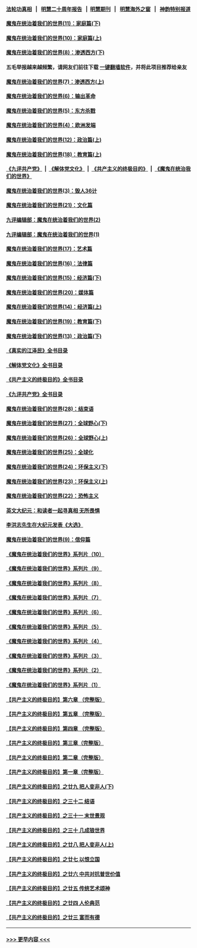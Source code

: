 #### [法轮功真相](https://github.com/gfw-breaker/truth/blob/master/README.md?t=0) &nbsp;&nbsp;|&nbsp;&nbsp; [明慧二十周年报告](https://github.com/gfw-breaker/mh-reports/blob/master/README.md?t=0) &nbsp;&nbsp;|&nbsp;&nbsp;[明慧期刊](https://github.com/gfw-breaker/mh-qikan) &nbsp;&nbsp;|&nbsp;&nbsp; [明慧海外之窗](https://github.com/gfw-breaker/mh-news/blob/master/README.md?t=0) &nbsp;&nbsp;|&nbsp;&nbsp; [神韵特别报道](https://github.com/gfw-breaker/mh-news/blob/master/shenyun.md?t=0)
#### [魔鬼在统治着我们的世界(11)：家庭篇(下)](../pages/nsc422/n10440961.md?t=12170250) 
#### [魔鬼在统治着我们的世界(10)：家庭篇(上)](../pages/nsc422/n10435448.md?t=12170250) 
#### [魔鬼在统治着我们的世界(8)：渗透西方(下)](../pages/nsc422/n10429603.md?t=12170250) 
#### 五毛举报越来越频繁，请网友们前往下载 [一键翻墙软件](https://github.com/gfw-breaker/ssr-accounts)，并将此项目推荐给亲友
#### [魔鬼在统治着我们的世界(7)：渗透西方(上)](../pages/nsc422/n10426013.md?t=12170250) 
#### [魔鬼在统治着我们的世界(6)：输出革命](../pages/nsc422/n10421536.md?t=12170250) 
#### [魔鬼在统治着我们的世界(5)：东方杀戮](../pages/nsc422/n10417707.md?t=12170250) 
#### [魔鬼在统治着我们的世界(4)：欧洲发端](../pages/nsc422/n10414890.md?t=12170250) 
#### [魔鬼在统治着我们的世界(12)：政治篇(上)](../pages/nsc422/n10444576.md?t=12170250) 
#### [魔鬼在统治着我们的世界(18)：教育篇(上)](../pages/nsc422/n10526970.md?t=12170250) 
#### [《九评共产党》](https://github.com/begood0513/9ping.md/blob/master/README.md) &nbsp;|&nbsp; [《解体党文化》](../../../../jtdwh.md/blob/master/README.md)  &nbsp;|&nbsp; [《共产主义的终极目的》](../../../../gczydzjmd.md/blob/master/README.md) &nbsp;|&nbsp; [《魔鬼在统治我们的世界》](../../../../mgztzwmdsj.md/blob/master/README.md) 
#### [魔鬼在统治着我们的世界(3)：毁人36计](../pages/nsc422/n10411583.md?t=12170250) 
#### [魔鬼在统治着我们的世界(21)：文化篇](../pages/nsc422/n10597706.md?t=12170250) 
#### [九评编辑部：魔鬼在统治着我们的世界(2)](../pages/nsc422/n10410036.md?t=12170250) 
#### [九评编辑部：魔鬼在统治着我们的世界(1)](../pages/nsc422/n10406825.md?t=12170250) 
#### [魔鬼在统治着我们的世界(17)：艺术篇](../pages/nsc422/n10499093.md?t=12170250) 
#### [魔鬼在统治着我们的世界(16)：法律篇](../pages/nsc422/n10485969.md?t=12170250) 
#### [魔鬼在统治着我们的世界(15)：经济篇(下)](../pages/nsc422/n10469975.md?t=12170250) 
#### [魔鬼在统治着我们的世界(20)：媒体篇](../pages/nsc422/n10586579.md?t=12170250) 
#### [魔鬼在统治着我们的世界(14)：经济篇(上)](../pages/nsc422/n10457370.md?t=12170250) 
#### [魔鬼在统治着我们的世界(19)：教育篇(下)](../pages/nsc422/n10564808.md?t=12170250) 
#### [魔鬼在统治着我们的世界(13)：政治篇(下)](../pages/nsc422/n10448270.md?t=12170250) 
#### [《真实的江泽民》全书目录](../pages/nsc422/n13721399.md?t=12170250) 
#### [《解体党文化》全书目录](../pages/nsc422/n13721157.md?t=12170250) 
#### [《共产主义的终极目的》全书目录](../pages/nsc422/n13721048.md?t=12170250) 
#### [《九评共产党》全书目录](../pages/nsc422/n13708085.md?t=12170250) 
#### [魔鬼在统治着我们的世界(28)：结束语](../pages/nsc422/n10936246.md?t=12170250) 
#### [魔鬼在统治着我们的世界(27)：全球野心(下)](../pages/nsc422/n10928319.md?t=12170250) 
#### [魔鬼在统治着我们的世界(26)：全球野心(上)](../pages/nsc422/n10900318.md?t=12170250) 
#### [魔鬼在统治着我们的世界(25)：全球化](../pages/nsc422/n10788205.md?t=12170250) 
#### [魔鬼在统治着我们的世界(24)：环保主义(下)](../pages/nsc422/n10695307.md?t=12170250) 
#### [魔鬼在统治着我们的世界(23)：环保主义(上)](../pages/nsc422/n10688613.md?t=12170250) 
#### [魔鬼在统治着我们的世界(22)：恐怖主义](../pages/nsc422/n10614727.md?t=12170250) 
#### [英文大纪元：和读者一起寻真相 无所畏惧](../pages/nsc422/n12542027.md?t=12170250) 
#### [李洪志先生在大纪元发表《大选》](../pages/nsc422/n12534746.md?t=12170250) 
#### [魔鬼在统治着我们的世界(9)：信仰篇](../pages/nsc422/n10432159.md?t=12170250) 
#### [《魔鬼在统治着我们的世界》系列片（10）](../pages/nsc422/n12292670.md?t=12170250) 
#### [《魔鬼在统治着我们的世界》系列片（9）](../pages/nsc422/n12290859.md?t=12170250) 
#### [《魔鬼在统治着我们的世界》系列片（8）](../pages/nsc422/n12287445.md?t=12170250) 
#### [《魔鬼在统治着我们的世界》系列片（7）](../pages/nsc422/n12283425.md?t=12170250) 
#### [《魔鬼在统治着我们的世界》系列片（6）](../pages/nsc422/n12282314.md?t=12170250) 
#### [《魔鬼在统治着我们的世界》系列片（5）](../pages/nsc422/n12281419.md?t=12170250) 
#### [《魔鬼在统治着我们的世界》系列片（4）](../pages/nsc422/n12274024.md?t=12170250) 
#### [《魔鬼在统治着我们的世界》系列片（3）](../pages/nsc422/n12271322.md?t=12170250) 
#### [《魔鬼在统治着我们的世界》系列片（2）](../pages/nsc422/n12269049.md?t=12170250) 
#### [《魔鬼在统治着我们的世界》系列片（1）](../pages/nsc422/n12267575.md?t=12170250) 
#### [【共产主义的终极目的】第六章 （完整版）](../pages/nsc422/n11428913.md?t=12170250) 
#### [【共产主义的终极目的】第五章 （完整版）](../pages/nsc422/n11428912.md?t=12170250) 
#### [【共产主义的终极目的】第四章 （完整版）](../pages/nsc422/n11428907.md?t=12170250) 
#### [【共产主义的终极目的】第三章（完整版）](../pages/nsc422/n11428848.md?t=12170250) 
#### [【共产主义的终极目的】第二章（完整版）](../pages/nsc422/n11428831.md?t=12170250) 
#### [【共产主义的终极目的】第一章（完整版）](../pages/nsc422/n11417651.md?t=12170250) 
#### [【共产主义的终极目的】之廿九 把人变非人(下)](../pages/nsc422/n11344140.md?t=12170250) 
#### [【共产主义的终极目的】之三十二 结语](../pages/nsc422/n11360535.md?t=12170250) 
#### [【共产主义的终极目的】之三十一 末世景观](../pages/nsc422/n11351129.md?t=12170250) 
#### [【共产主义的终极目的】之三十 几成狼世界](../pages/nsc422/n11348280.md?t=12170250) 
#### [【共产主义的终极目的】之廿八 把人变非人(上)](../pages/nsc422/n11340492.md?t=12170250) 
#### [【共产主义的终极目的】之廿七 以恨立国](../pages/nsc422/n11336944.md?t=12170250) 
#### [【共产主义的终极目的】之廿六 中共对抗普世价值](../pages/nsc422/n11324785.md?t=12170250) 
#### [【共产主义的终极目的】之廿五 传统艺术颂神](../pages/nsc422/n11296396.md?t=12170250) 
#### [【共产主义的终极目的】之廿四 人伦典范](../pages/nsc422/n11296397.md?t=12170250) 
#### [【共产主义的终极目的】之廿三 富而有德](../pages/nsc422/n11283598.md?t=12170250) 

----
#### [ >>> 更早内容 <<< ](../indexes/nsc422-earlier.md)
